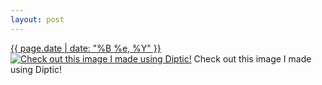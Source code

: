 ```yaml
---
layout: post
---
```


<p>
  <time><a href="/366">{{ page.date | date: "%B %e, %Y" }}</a></time>
  <a href="/366"><img src="{{ site.assets_url }}/366-640.jpg" srcset="{{ site.assets_url }}/366-1280.jpg 1280w, {{ site.assets_url }}/366-960.jpg 960w, {{ site.assets_url }}/366-640.jpg 640w, {{ site.assets_url }}/366-320.jpg 320w" sizes="(min-width: 700px) 50vw, calc(100vw - 2rem)" alt="Check out this image I made using Diptic!" /></a>
  <span>Check out this image I made using Diptic!</span>
</p>
